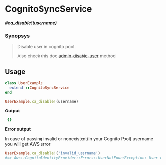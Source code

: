 # CognitoSyncService

__*#ca_disable!(username)*__

### Synopsys

> Disable user in cognito pool.
>
> Also check this doc [admin-disable-user](https://docs.aws.amazon.com/cli/latest/reference/cognito-idp/admin-disable-user.html) method

## Usage

```ruby
class UserExample
  extend ::CognitoSyncService
end

UserExample.ca_disable!(username)
```

__Output__

```ruby
 {}
```

__Error output__

In case of passing invalid or nonexistent(in your Cognito Pool) username you will get AWS error

```ruby
UserExample.ca_disable!('invalid_username')
#=> Aws::CognitoIdentityProvider::Errors::UserNotFoundException: User not found.
```

